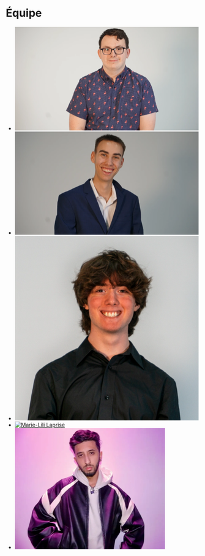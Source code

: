 # Équipe

<!-- Présentation des rôles et responsabilités de chacun des membres de l'équipe -->

* [![Yannick Chamberland]( yannick_chamberland.webp)](yannick_chamberland/)
* [![Benjamin Ferland]( benjamin_ferland.webp)](benjamin_Ferland/)
* [![Ryan Dufault]( ryan_dufault.webp)](ryan_dufault/)
* [![Marie-Lili Laprise]( https://placehold.co/600x400?text=membre+v)](marielili_laprise/)
* [![Walid Cheour]( cheour_walid.webp)](walid_cheour/)

